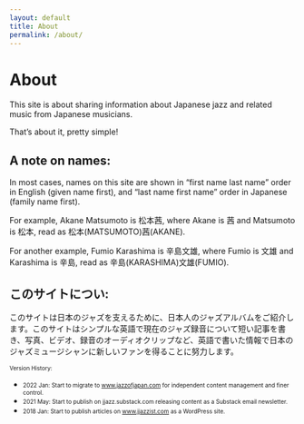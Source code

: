```yaml
---
layout: default
title: About
permalink: /about/
---
```

# About

This site is about sharing information about Japanese jazz and related music from Japanese musicians.

That’s about it, pretty simple!



## A note on names:

In most cases, names on this site are shown in “first name last name” order in English (given name first), and “last name first name” order in Japanese (family name first).

For example, Akane Matsumoto is 松本茜, where Akane is 茜 and Matsumoto is 松本, read as 松本(MATSUMOTO)茜(AKANE).

For another example, Fumio Karashima is 辛島文雄, where Fumio is 文雄 and Karashima is 辛島, read as 辛島(KARASHIMA)文雄(FUMIO).

## このサイトについ:

このサイトは日本のジャズを支えるために、日本人のジャズアルバムをご紹介します。このサイトはシンプルな英語で現在のジャズ録音について短い記事を書き、写真、ビデオ、録音のオーディオクリップなど、英語で書いた情報で日本のジャズミュージシャンに新しいファンを得ることに努力します。


<font size=1>Version History:</font>

* <font size=1>2022 Jan: Start to migrate to www.jazzofjapan.com for independent content management and finer control.</font>
* <font size=1>2021 May: Start to publish on jjazz.substack.com releasing content as a Substack email newsletter.</font>
* <font size=1>2018 Jan: Start to publish articles on www.jjazzist.com as a WordPress site.</font>

